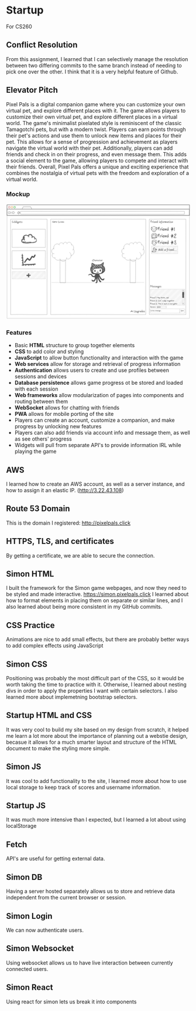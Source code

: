 # Startup
For CS260
## Conflict Resolution
From this assignment, I learned that I can selectively manage the resolution between two differing commits to the same branch instead of needing to pick one over the other. I think that it is a very helpful feature of Github.
## Elevator Pitch
Pixel Pals is a digital companion game where you can customize your own virtual pet, and explore different places with it. The game allows players to customize their own virtual pet, and explore different places in a virtual world. The game's minimalist pixelated style is reminiscent of the classic Tamagotchi pets, but with a modern twist. Players can earn points through their pet's actions and use them to unlock new items and places for their pet. This allows for a sense of progression and achievement as players navigate the virtual world with their pet. Additionally, players can add friends and check in on their progress, and even message them. This adds a social element to the game, allowing players to compete and interact with their friends. Overall, Pixel Pals offers a unique and exciting experience that combines the nostalgia of virtual pets with the freedom and exploration of a virtual world.
### Mockup
![Mockup](res/sketch.PNG)
### Features
* Basic **HTML** structure to group together elements
* **CSS** to add color and styling
* **JavaScript** to allow button functionality and interaction with the game
* **Web services** allow for storage and retrieval of progress information
* **Authentication** allows users to create and use profiles between sessions and devices
* **Database persistence** allows game progress ot be stored and loaded with each session
* **Web frameworks** allow modularization of pages into components and routing between them
* **WebSocket** allows for chatting with friends
* **PWA** allows for mobile porting of the site
* Players can create an account, customize a companion, and make progress by unlocking new features
* Players can also add friends via account info and message them, as well as see others' progress
* Widgets will pull from separate API's to provide information IRL while playing the game
## AWS
I learned how to create an AWS account, as well as a server instance, and how to assign it an elastic IP. (http://3.22.43.108)
## Route 53 Domain
This is the domain I registered: http://pixelpals.click
## HTTPS, TLS, and certificates
By getting a certificate, we are able to secure the connection.
## Simon HTML
I built the framework for the Simon game webpages, and now they need to be styled and made interactive. https://simon.pixelpals.click
I learned about how to format elements in placing them on separate or similar lines, and I also learned about being more consistent in my GitHub commits.
## CSS Practice
Animations are nice to add small effects, but there are probably better ways to add complex effects using JavaScript
## Simon CSS
Positioning was probably the most difficult part of the CSS, so it would be worth taking the time to practice with it. Otherwise, I learned about nesting divs in order to apply the properties I want with certain selectors. I also learned more about implemetning bootstrap selectors.
## Startup HTML and CSS
It was very cool to build my site based on my design from scratch, it helped me learn a lot more about the importance of planning out a webstie design, becasue it allows for a much smarter layout and structure of the HTML document to make the styling more simple.
## Simon JS
It was cool to add functionality to the site, I learned more about how to use local storage to keep track of scores and username information.
## Startup JS
It was much more intensive than I expected, but I learned a lot about using localStorage
## Fetch
API's are useful for getting external data.
## Simon DB
Having a server hosted separately allows us to store and retrieve data independent from the current browser or session.
## Simon Login
We can now authenticate users.
## Simon Websocket
Using websocket allows us to have live interaction between currently connected users.
## Simon React
Using react for simon lets us break it into components
